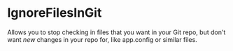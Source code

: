 # IgnoreFilesInGit
Allows you to stop checking in files that you want in your Git repo, but don't want *new* changes in your repo for, like app.config or similar files.
